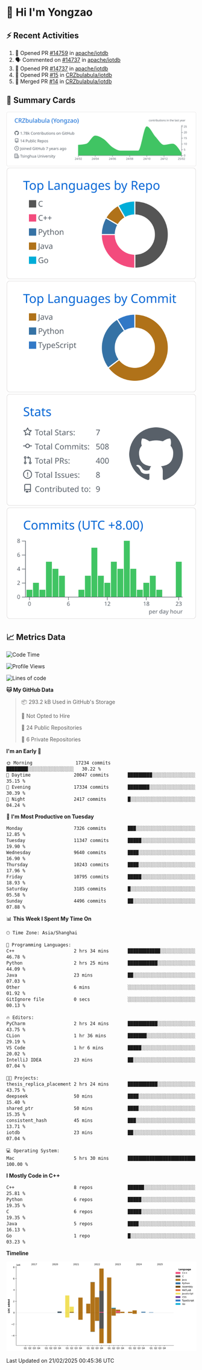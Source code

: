 # 👋 Hi I'm Yongzao

## ⚡ Recent Activities
<!--START_SECTION:activity-->
1. 💪 Opened PR [#14759](https://github.com/apache/iotdb/pull/14759) in [apache/iotdb](https://github.com/apache/iotdb)
2. 🗣 Commented on [#14737](https://github.com/apache/iotdb/pull/14737#issuecomment-2606632528) in [apache/iotdb](https://github.com/apache/iotdb)
3. 💪 Opened PR [#14737](https://github.com/apache/iotdb/pull/14737) in [apache/iotdb](https://github.com/apache/iotdb)
4. 💪 Opened PR [#15](https://github.com/CRZbulabula/iotdb/pull/15) in [CRZbulabula/iotdb](https://github.com/CRZbulabula/iotdb)
5. 🎉 Merged PR [#14](https://github.com/CRZbulabula/iotdb/pull/14) in [CRZbulabula/iotdb](https://github.com/CRZbulabula/iotdb)
<!--END_SECTION:activity-->

## 🎑 Summary Cards

[![](https://raw.githubusercontent.com/CRZbulabula/CRZbulabula/main/profile-summary-card-output/github/0-profile-details.svg)](https://github.com/vn7n24fzkq/github-profile-summary-cards)
[![](https://raw.githubusercontent.com/CRZbulabula/CRZbulabula/main/profile-summary-card-output/github/1-repos-per-language.svg)](https://github.com/vn7n24fzkq/github-profile-summary-cards) [![](https://raw.githubusercontent.com/CRZbulabula/CRZbulabula/main/profile-summary-card-output/github/2-most-commit-language.svg)](https://github.com/vn7n24fzkq/github-profile-summary-cards)
[![](https://raw.githubusercontent.com/CRZbulabula/CRZbulabula/main/profile-summary-card-output/github/3-stats.svg)](https://github.com/vn7n24fzkq/github-profile-summary-cards) [![](https://raw.githubusercontent.com/CRZbulabula/CRZbulabula/main/profile-summary-card-output/github/4-productive-time.svg)](https://github.com/vn7n24fzkq/github-profile-summary-cards)

## 📈 Metrics Data

<!--START_SECTION:waka-->
![Code Time](http://img.shields.io/badge/Code%20Time-817%20hrs%2028%20mins-blue)

![Profile Views](http://img.shields.io/badge/Profile%20Views-0-blue)

![Lines of code](https://img.shields.io/badge/From%20Hello%20World%20I%27ve%20Written-32.6%20million%20lines%20of%20code-blue)

**🐱 My GitHub Data** 

> 📦 293.2 kB Used in GitHub's Storage 
 > 
> 🚫 Not Opted to Hire
 > 
> 📜 24 Public Repositories 
 > 
> 🔑 6 Private Repositories 
 > 
**I'm an Early 🐤** 

```text
🌞 Morning                17234 commits       ████████░░░░░░░░░░░░░░░░░   30.22 % 
🌆 Daytime                20047 commits       █████████░░░░░░░░░░░░░░░░   35.15 % 
🌃 Evening                17334 commits       ████████░░░░░░░░░░░░░░░░░   30.39 % 
🌙 Night                  2417 commits        █░░░░░░░░░░░░░░░░░░░░░░░░   04.24 % 
```
📅 **I'm Most Productive on Tuesday** 

```text
Monday                   7326 commits        ███░░░░░░░░░░░░░░░░░░░░░░   12.85 % 
Tuesday                  11347 commits       █████░░░░░░░░░░░░░░░░░░░░   19.90 % 
Wednesday                9640 commits        ████░░░░░░░░░░░░░░░░░░░░░   16.90 % 
Thursday                 10243 commits       ████░░░░░░░░░░░░░░░░░░░░░   17.96 % 
Friday                   10795 commits       █████░░░░░░░░░░░░░░░░░░░░   18.93 % 
Saturday                 3185 commits        █░░░░░░░░░░░░░░░░░░░░░░░░   05.58 % 
Sunday                   4496 commits        ██░░░░░░░░░░░░░░░░░░░░░░░   07.88 % 
```


📊 **This Week I Spent My Time On** 

```text
🕑︎ Time Zone: Asia/Shanghai

💬 Programming Languages: 
C++                      2 hrs 34 mins       ████████████░░░░░░░░░░░░░   46.78 % 
Python                   2 hrs 25 mins       ███████████░░░░░░░░░░░░░░   44.09 % 
Java                     23 mins             ██░░░░░░░░░░░░░░░░░░░░░░░   07.03 % 
Other                    6 mins              ░░░░░░░░░░░░░░░░░░░░░░░░░   01.92 % 
GitIgnore file           0 secs              ░░░░░░░░░░░░░░░░░░░░░░░░░   00.13 % 

🔥 Editors: 
PyCharm                  2 hrs 24 mins       ███████████░░░░░░░░░░░░░░   43.75 % 
CLion                    1 hr 36 mins        ███████░░░░░░░░░░░░░░░░░░   29.19 % 
VS Code                  1 hr 6 mins         █████░░░░░░░░░░░░░░░░░░░░   20.02 % 
IntelliJ IDEA            23 mins             ██░░░░░░░░░░░░░░░░░░░░░░░   07.04 % 

🐱‍💻 Projects: 
thesis_replica_placement 2 hrs 24 mins       ███████████░░░░░░░░░░░░░░   43.75 % 
deepseek                 50 mins             ████░░░░░░░░░░░░░░░░░░░░░   15.40 % 
shared_ptr               50 mins             ████░░░░░░░░░░░░░░░░░░░░░   15.35 % 
consistent_hash          45 mins             ███░░░░░░░░░░░░░░░░░░░░░░   13.71 % 
iotdb                    23 mins             ██░░░░░░░░░░░░░░░░░░░░░░░   07.04 % 

💻 Operating System: 
Mac                      5 hrs 30 mins       █████████████████████████   100.00 % 
```

**I Mostly Code in C++** 

```text
C++                      8 repos             ██████░░░░░░░░░░░░░░░░░░░   25.81 % 
Python                   6 repos             █████░░░░░░░░░░░░░░░░░░░░   19.35 % 
C                        6 repos             █████░░░░░░░░░░░░░░░░░░░░   19.35 % 
Java                     5 repos             ████░░░░░░░░░░░░░░░░░░░░░   16.13 % 
Go                       1 repo              █░░░░░░░░░░░░░░░░░░░░░░░░   03.23 % 
```



**Timeline**

![Lines of Code chart](https://raw.githubusercontent.com/CRZbulabula/CRZbulabula/main/assets/bar_graph.png)


 Last Updated on 21/02/2025 00:45:36 UTC
<!--END_SECTION:waka-->

